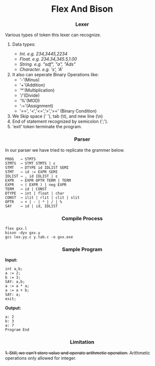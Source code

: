 <h1 align = "center">Flex And Bison</h1>


<h3 align = "center">Lexer</h3>

Various types of token this lexer can recognize. 

<ol>

<li>

Data types:
<i>
<ul>
<li> Int. e.g. 234,3445,2234
<li> Float. e.g. 234.34,345.5,1.00
<li> String. e.g. "sdf", "a", "Ads"
<li> Character. e.g. 's', 'A'
</ul>
</i>
</li>

<li> It also can seperate Binary Operations like:
<ul>
<li> '-'(Minus)
<li> '+'(Addition)
<li> '*'(Multiplication)
<li> '/'(Divide)
<li> '%'(MOD)
<li> ':='(Assignment) 
<li> '==', '<','<=','>','>=' (Binary Condition) 
</ul> 
</li>

<li>We Skip space (' '), tab (\t), and new line (\n) </li>
<li> End of statement recognized by semicolon (';'). </li>
<li> 'exit' token terminate the program. </li>

</ol>

<h3 align = "center">Parser</h3>

In our parser we have tried to replicate the grammer below.
~~~
PROG   → STMTS
STMTS  → STMT STMTS | ɛ
STMT   → DTYPE id IDLIST SEMI
STMT   → id := EXPR SEMI
IDLIST → , id IDLIST | ɛ
EXPR   → EXPR OPTR TERM | TERM
EXPR   → ( EXPR ) | neg EXPR
TERM   → id | CONST
DTYPE  → int | float | char
CONST  → ilit | rlit | clit | slit
OPTR   → + | - | * | / | %
SAY    → id | id, IDLIST
~~~

<h3 align = "center">Compile Process</h3>

~~~
flex gxx.l
bison -dyv gxx.y
gcc lex.yy.c y.tab.c -o gxx.exe
~~~

<h3 align = "center">Sample Program</h3>
<b>Input:</b>

~~~
int a,b;
a := 2;
b := 3;
SAY: a,b;
a := a * a;
a := a + b;
SAY: a;
exit;
~~~

<b>Output:</b>
~~~
a: 2
b: 3
a: 7
Program End
~~~

<h3 align = "center">Limitation</h3>

<strike> 1.  Still, we can't store value and operate arithmetic operation.</strike> Arithmetic operations only allowed for integer.

